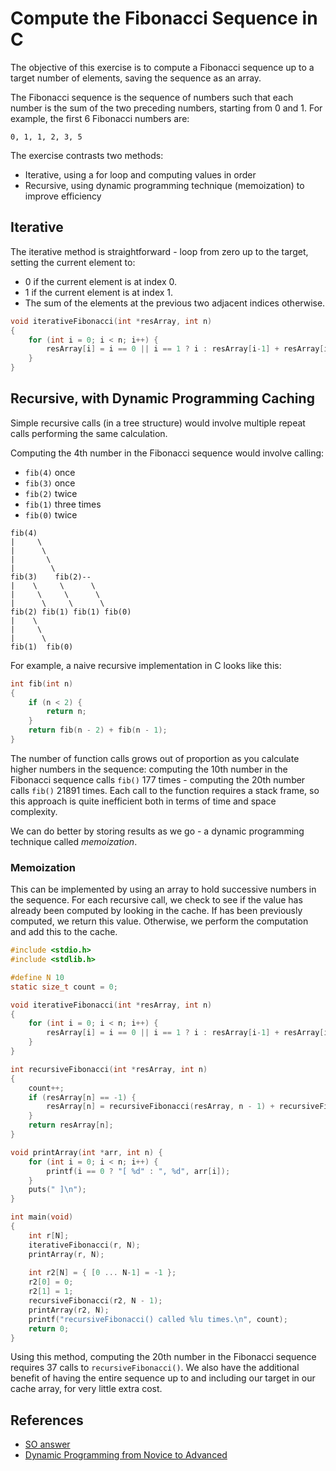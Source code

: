 # Compute the Fibonacci Sequence in C
The objective of this exercise is to compute a Fibonacci sequence up to a target number of elements, saving the sequence as an array.

The Fibonacci sequence is the sequence of numbers such that each number is the sum of the two preceding numbers, starting from 0 and 1. For example, the first 6 Fibonacci numbers are:

`0, 1, 1, 2, 3, 5`

The exercise contrasts two methods:

* Iterative, using a for loop and computing values in order
* Recursive, using dynamic programming technique (memoization) to improve efficiency

Iterative
---------
The iterative method is straightforward - loop from zero up to the target, setting the current element to:

* 0 if the current element is at index 0.
* 1 if the current element is at index 1.
* The sum of the elements at the previous two adjacent indices otherwise.

```c
void iterativeFibonacci(int *resArray, int n)
{
	for (int i = 0; i < n; i++) {
		resArray[i] = i == 0 || i == 1 ? i : resArray[i-1] + resArray[i-2];
	}
}
```

Recursive, with Dynamic Programming Caching
-------------------------------------------
Simple recursive calls (in a tree structure) would involve multiple repeat calls performing the same calculation.

Computing the 4th number in the Fibonacci sequence would involve calling:

* `fib(4)` once
* `fib(3)` once
* `fib(2)` twice
* `fib(1)` three times
* `fib(0)` twice

```
fib(4)
|     \
|      \
|       \
|        \
fib(3)	  fib(2)--
|    \     \      \
|     \	    \      \
|      \     \      \	
fib(2) fib(1) fib(1) fib(0)
|    \
|     \
|      \
fib(1)	fib(0)
```

For example, a naive recursive implementation in C looks like this:
```c
int fib(int n)
{
	if (n < 2) {
		return n;
	}
	return fib(n - 2) + fib(n - 1);
}
```
The number of function calls grows out of proportion as you calculate higher numbers in the sequence: computing the 10th number in the Fibonacci sequence calls `fib()` 177 times - computing the 20th number calls `fib()` 21891 times. Each call to the function requires a stack frame, so this approach is quite inefficient both in terms of time and space complexity.

We can do better by storing results as we go - a dynamic programming technique called _memoization_.

### Memoization
This can be implemented by using an array to hold successive numbers in the sequence. For each recursive call, we check to see if the value has already been computed by looking in the cache. If has been previously computed, we return this value. Otherwise, we perform the computation and add this to the cache.

```c
#include <stdio.h>
#include <stdlib.h>

#define N 10
static size_t count = 0;

void iterativeFibonacci(int *resArray, int n)
{
	for (int i = 0; i < n; i++) {
		resArray[i] = i == 0 || i == 1 ? i : resArray[i-1] + resArray[i-2];
	}
}

int recursiveFibonacci(int *resArray, int n)
{
	count++;
	if (resArray[n] == -1) {
		resArray[n] = recursiveFibonacci(resArray, n - 1) + recursiveFibonacci(resArray, n - 2);
	}
	return resArray[n];
}

void printArray(int *arr, int n) {
	for (int i = 0; i < n; i++) {
		printf(i == 0 ? "[ %d" : ", %d", arr[i]);
	}
	puts(" ]\n");
}

int main(void)
{
	int r[N];
	iterativeFibonacci(r, N);
	printArray(r, N);
	
	int r2[N] = { [0 ... N-1] = -1 };
	r2[0] = 0;
	r2[1] = 1;
	recursiveFibonacci(r2, N - 1);
	printArray(r2, N);
	printf("recursiveFibonacci() called %lu times.\n", count);
	return 0;
}
```

Using this method, computing the 20th number in the Fibonacci sequence requires 37 calls to `recursiveFibonacci()`. We also have the additional benefit of having the entire sequence up to and including our target in our cache array, for very little extra cost.

References
----------
* [SO answer][1]
* [Dynamic Programming from Novice to Advanced][2]

[1]: https://cs.stackexchange.com/a/99517/104932
[2]: https://www.topcoder.com/community/competitive-programming/tutorials/dynamic-programming-from-novice-to-advanced/

